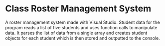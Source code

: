 # Class Roster Management System

A roster management system made with Visual Studio. Student data for the program reads a list of five students and uses function calls to manipulate data. It parses the list of data from a single array and creates student objects for each student which is then stored and outputted to the console.

